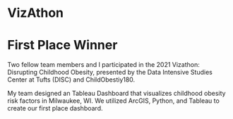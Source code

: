 # VizAthon
# First Place Winner

Two fellow team members and I participated in the 2021 Vizathon: Disrupting Childhood Obesity, presented by the Data Intensive Studies Center at Tufts (DISC) and ChildObestiy180. 

My team designed an Tableau Dashboard that visualizes childhood obesity risk factors in Milwaukee, WI. 
We utilized ArcGIS, Python, and Tableau to create our first place dashboard. 

